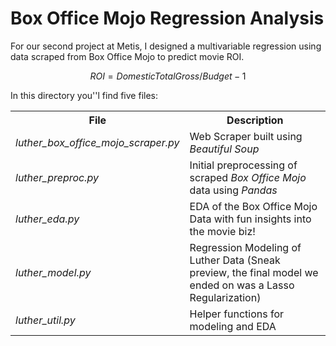 # Box Office Mojo Regression Analysis

For our second project at Metis, I designed a multivariable regression using data scraped from Box Office Mojo to predict movie ROI.

$$ROI = Domestic Total Gross / Budget - 1$$

In this directory you''l find five files:

<table style="width:100%">
  <tr>
    <th>File</th>
    <th>Description</th> 
  </tr>
  <tr>
    <td><i>luther_box_office_mojo_scraper.py</i></td>
    <td>Web Scraper built using <i>Beautiful Soup</i></td> 
  </tr>
  <tr>
    <td><i>luther_preproc.py</i></td>
    <td>Initial preprocessing of scraped <i>Box Office Mojo</i> data using <i>Pandas</i></td> 
  </tr>
  <tr>
    <td><i>luther_eda.py</i></td>
    <td>EDA of the Box Office Mojo Data with fun insights into the movie biz!</td> 
  </tr>
  <tr>
    <td><i>luther_model.py</i></td>
    <td>Regression Modeling of Luther Data
        (Sneak preview, the final model we ended on was a Lasso Regularization)</td> 
  </tr>
  <tr>
    <td><i>luther_util.py</i></td>
    <td>Helper functions for modeling and EDA</td> 
  </tr>
</table>
